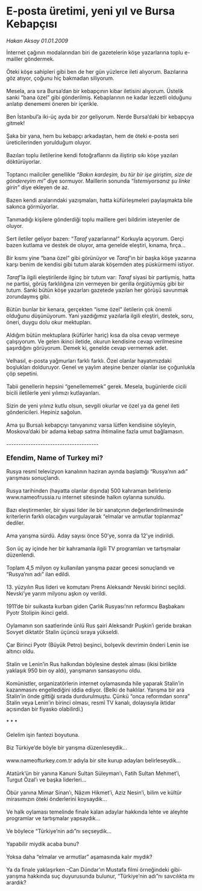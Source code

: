 # E-posta üretimi, yeni yıl ve Bursa Kebapçısı

*Hakan Aksay 01.01.2009*

<div class="taraf_structure_2col_1zq">
<div class="margen_n">



 <p>İnternet çağının modalarından biri de gazetelerin köşe yazarlarına toplu e-mailler göndermek. <br/><br/>Öteki köşe sahipleri gibi ben de her gün yüzlerce ileti alıyorum. Bazılarına göz atıyor, çoğunu hiç bakmadan siliyorum. <br/><br/>Mesela, ara sıra Bursa’dan bir kebapçının kibar iletisini alıyorum. Üstelik sanki “bana özel” gibi gönderilmiş. Kebaplarının ne kadar lezzetli olduğunu anlatıp denememi öneren bir içerikle. <br/><br/>Ben İstanbul’a iki-üç ayda bir zor geliyorum. Nerde Bursa’daki bir kebapçıya gitmek! <br/><br/>Şaka bir yana, hem bu kebapçı arkadaştan, hem de öteki e-posta seri üreticilerinden yorulduğum oluyor. <br/><br/>Bazıları toplu iletilerine kendi fotoğraflarını da iliştirip sıkı köşe yazıları döktürüyorlar. <br/><br/>Toptancı mailciler genellikle <i>“Bakın kardeşim, bu tür bir işe giriştim, size de göndereyim mi” </i>diye sormuyor. Maillerin sonunda <i>“İstemiyorsanız şu linke girin” </i>diye ekleyen de az. <br/><br/>Bazen kendi aralarındaki yazışmaları, hatta küfürleşmeleri paylaşmakta bile sakınca görmüyorlar. <br/><br/>Tanımadığı kişilere gönderdiği toplu maillere geri bildirim isteyenler de oluyor. <br/><br/>Sert iletiler geliyor bazen: “<i>Taraf </i>yazarlarına!” Korkuyla açıyorum. Gerçi bazen kutlama ve destek de oluyor, ama genelde eleştiri, kınama, fırça... <br/><br/>Bir kısmı yine “bana özel” gibi görünüyor ve <i>Taraf’</i>ın bir başka köşe yazarına karşı benim de kendisi gibi tutum alarak köşemden ateş püskürmemi istiyor.<i> <br/><br/>Taraf’</i>la ilgili eleştirilerde ilginç bir tutum var: <i>Taraf</i> siyasi bir partiymiş, hatta ne partisi, görüş farklılığına izin vermeyen bir gerilla örgütüymüş gibi bir tutum. Sanki bütün köşe yazarları gazetede yazılan her görüşü savunmak zorundaymış gibi. <br/><br/>Bütün bunlar bir kenara, gerçekten “isme özel” iletilerin çok önemli olduğunu düşünüyorum. Yani yazdığımız yazılarla ilgili eleştiri, destek, soru, öneri, duygu dolu okur mektupları. <br/><br/>Aldığım bütün mektuplara (küfürler hariç) kısa da olsa cevap vermeye çalışıyorum. Ve gelen ikinci iletide, okurun kendisine cevap verilmesine şaşırdığını görüyorum. Demek ki, genelde cevap vermemek adet. <br/><br/>Velhasıl, e-posta yağmurları farklı farklı. Özel olanlar hayatımızdaki boşlukları dolduruyor. Genel ve yaylım ateşine benzer olanlar ise çoğunlukla çöp sepetini. <br/><br/>Tabii genellerin hepsini “genellememek” gerek. Mesela, bugünlerde cicili bicili iletilerle yeni yılımızı kutlayanları. <br/><br/>Sizin de yeni yılınız kutlu olsun, sevgili okurlar ve özel ya da genel ileti göndericileri. Hepiniz sağolun. <br/><br/>Ama şu Bursalı kebapçıyı tanıyanınız varsa lütfen kendisine söyleyin, Moskova’daki bir adama kebap satma ihtimaline fazla umut bağlamasın. <br/><br/>--------------------------------------<b></b> <br/><br/><font size="4"><strong>Efendim, Name of Turkey mi?</strong></font> <br/><br/>Rusya resmî televizyon kanalının haziran ayında başlattığı “Rusya’nın adı” yarışması sonuçlandı. <br/><br/>Rusya tarihinden (hayatta olanlar dışında) 500 kahraman belirlenip www.nameofrussia.ru internet sitesinde halkın oylarına sunuldu. <br/><br/>Bazı eleştirmenler, bir siyasi lider ile bir sanatçının değerlendirilmesinde kriterlerin farklı olacağını vurgulayarak “elmalar ve armutlar toplanmaz” dediler. <br/><br/>Ama yarışma sürdü. Aday sayısı önce 50’ye, sonra da 12’ye indirildi. <br/><br/>Son üç ay içinde her bir kahramanla ilgili TV programları ve tartışmalar düzenlendi. <br/><br/>Toplam 4,5 milyon oy kullanılan yarışma pazar gecesi sonuçlandı ve “Rusya’nın adı” ilan edildi. <br/><br/>13. yüzyılın Rus lideri ve komutanı Prens Aleksandr Nevski birinci seçildi. Nevski’ye yarım milyonu aşkın oy verildi. <br/><br/>1911’de bir suikasta kurban giden Çarlık Rusyası’nın reformcu Başbakanı Pyotr Stolipin ikinci geldi. <br/><br/>Oylamanın son saatlerinde ünlü Rus şairi Aleksandr Puşkin’i geride bırakan Sovyet diktatör Stalin üçüncü sıraya yükseldi. <br/><br/>Çar Birinci Pyotr (Büyük Petro) beşinci, bolşevik devrimin önderi Lenin ise altıncı oldu. <br/><br/>Stalin ve Lenin’in Rus halkından böylesine destek alması (ikisi birlikte yaklaşık 950 bin oy aldı), yarışmanın sansasyonu oldu. <br/><br/>Komünistler, organizatörlerin internet oylamasında hile yaparak Stalin’in kazanmasını engellediğini iddia ediyor. (Belki de haklılar. Yarışma bir ara Stalin’in önde gittiği sırada durdurulmuştu. Çünkü “onca reformdan sonra” Stalin veya Lenin’in birinci olması, resmî TV kanalı, dolayısıyla iktidar açısından bir fiyasko olabilirdi.) <br/><br/>* * * <br/><br/>Gelelim işin fantezi boyutuna. <br/><br/>Biz Türkiye’de böyle bir yarışma düzenleseydik... <br/><br/>www.nameofturkey.com.tr adıyla bir site kurup adayları belirleseydik... <br/><br/>Atatürk’ün bir yanına Kanuni Sultan Süleyman’ı, Fatih Sultan Mehmet’i, Turgut Özal’ı ve başka liderleri... <br/><br/>Öbür yanına Mimar Sinan’ı, Nâzım Hikmet’i, Aziz Nesin’i, bilim ve kültür mirasımızın öteki önderlerini koysaydık... <br/><br/>Ve halk oylaması temelinde finale kalan adaylar hakkında lehte ve aleyhte programlar ve tartışmalar yapsaydık... <br/><br/>Ve böylece “Türkiye’nin adı”nı seçseydik... <br/><br/>Yapabilir miydik acaba bunu? <br/><br/>Yoksa daha “elmalar ve armutlar” aşamasında kalır mıydık? <br/><br/>Ya da finale yaklaşırken –Can Dündar’ın Mustafa filmi örneğindeki gibi- yarışma hakkında suç duyurusunda bulunur, “Türkiye’nin adı”nı savcılıkta mı arardık? </p>

<br/>


<div id="taraf_not">
</div>

</div>


</div>
